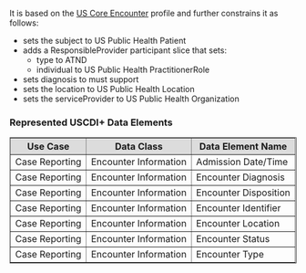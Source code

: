It is based on the [US Core Encounter]({{site.data.fhir.ver.hl7fhiruscore}}/StructureDefinition-us-core-encounter.html) profile and further constrains it as follows:
* sets the subject to US Public Health Patient
* adds a ResponsibleProvider participant slice that sets:
    * type to ATND
    * individual to US Public Health PractitionerRole
* sets diagnosis to must support
* sets the location to US Public Health Location
* sets the serviceProvider to US Public Health Organization

### Represented USCDI+ Data Elements

<table border="1">
    <thead>
        <tr style="background-color:#DCDCDC">
            <th style="text-align: center; vertical-align: middle;">Use Case</th>
            <th style="text-align: center; vertical-align: middle;">Data Class</th>
            <th style="text-align: center; vertical-align: middle;">Data Element Name</th>
        </tr>
    </thead>
    <tbody>
        <tr>
            <td>Case Reporting</td>
            <td>Encounter Information</td>
            <td>Admission Date/Time</td>
        </tr>
        <tr>
            <td>Case Reporting</td>
            <td>Encounter Information</td>
            <td>Encounter Diagnosis</td>
        </tr>
        <tr>
            <td>Case Reporting</td>
            <td>Encounter Information</td>
            <td>Encounter Disposition</td>
        </tr>
        <tr>
            <td>Case Reporting</td>
            <td>Encounter Information</td>
            <td>Encounter Identifier</td>
        </tr>
        <tr>
            <td>Case Reporting</td>
            <td>Encounter Information</td>
            <td>Encounter Location</td>
        </tr>
        <tr>
            <td>Case Reporting</td>
            <td>Encounter Information</td>
            <td>Encounter Status</td>
        </tr>
        <tr>
            <td>Case Reporting</td>
            <td>Encounter Information</td>
            <td>Encounter Type</td>
        </tr>
    </tbody>
</table>